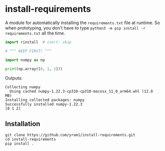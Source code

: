 # install-requirements

A module for automatically installing the `requirements.txt` file at runtime. So when prototyping, you don't have to type `python3 -m pip install -r requirements.txt` all the time.

```py
import rinstall  # isort: skip

# ^^^ KEEP FIRST! ^^^

import numpy as np

print(np.array([0, 1, 2]))
```

Outputs:

```
Collecting numpy
  Using cached numpy-1.22.3-cp310-cp310-macosx_11_0_arm64.whl (12.8 MB)
Installing collected packages: numpy
Successfully installed numpy-1.22.3
[0 1 2]
```

## Installation

```
git clone https://github.com/yrom1/install-requirements.git
cd install-requirements
pip install .
```
